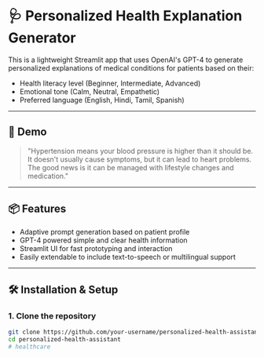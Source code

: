 # 🩺 Personalized Health Explanation Generator

This is a lightweight Streamlit app that uses OpenAI's GPT-4 to generate personalized explanations of medical conditions for patients based on their:

- Health literacy level (Beginner, Intermediate, Advanced)
- Emotional tone (Calm, Neutral, Empathetic)
- Preferred language (English, Hindi, Tamil, Spanish)

---

## 🚀 Demo

> "Hypertension means your blood pressure is higher than it should be. It doesn't usually cause symptoms, but it can lead to heart problems. The good news is it can be managed with lifestyle changes and medication."

---

## 📦 Features

- Adaptive prompt generation based on patient profile
- GPT-4 powered simple and clear health information
- Streamlit UI for fast prototyping and interaction
- Easily extendable to include text-to-speech or multilingual support

---

## 🛠️ Installation & Setup

### 1. Clone the repository

```bash
git clone https://github.com/your-username/personalized-health-assistant.git
cd personalized-health-assistant
# healthcare
